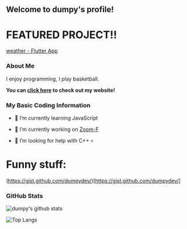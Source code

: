 ## Welcome to dumpy's profile!

# FEATURED PROJECT!!
[weather - Flutter App](https://github.com/dumpydev/weather)

### About Me

I enjoy programming, I play basketball.

**You can [click here](https://dumpyy.xyz) to check out my website!**

### My Basic Coding Information

- 🌱 I’m currently learning JavaScript

- 🔭 I’m currently working on [Zoom-F](https://zoom.dumpyy.xyz)

- 🤔 I’m looking for help with C++ 💀

# Funny stuff:
(https://gist.github.com/dumpydev/)[https://gist.github.com/dumpydev/]

### GitHub Stats

![dumpy's github stats](https://github-readme-stats.vercel.app/api?username=dumpydev&theme=dark&show_icons=true)

![Top Langs](https://github-readme-stats.vercel.app/api/top-langs/?username=dumpydev&theme=dark)
